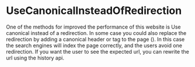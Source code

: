 # UseCanonicalInsteadOfRedirection


One of the methods for improved the performance of this website is Use canonical instead of a redirection.
In some case you could also replace the redirection by adding a canonical header or tag to the page (<link rel="canonical" href="https://example.com/page1" />). In this case the search engines will index the page correctly, and the users avoid one redirection. If you want the user to see the expected url, you can rewrite the url using the history api.
